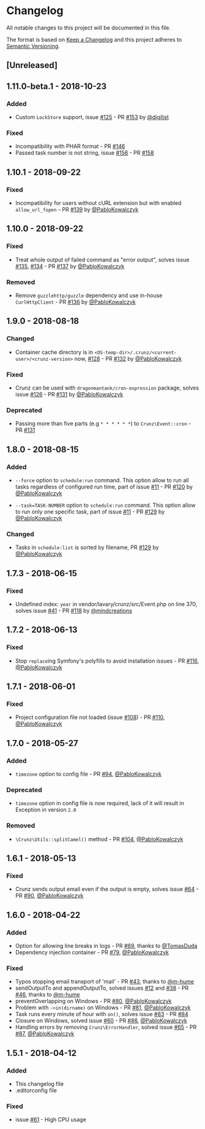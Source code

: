 # Changelog
All notable changes to this project will be documented in this file.

The format is based on [Keep a Changelog](http://keepachangelog.com/en/1.0.0/)
and this project adheres to [Semantic Versioning](http://semver.org/spec/v2.0.0.html).

## [Unreleased]

## 1.11.0-beta.1 - 2018-10-23

### Added

- Custom `LockStore` support, issue [#125](https://github.com/lavary/crunz/issues/125) - PR [#153](https://github.com/lavary/crunz/pull/153) by [@digilist](https://github.com/digilist)

### Fixed

- Incompatibility with PHAR format - PR [#146](https://github.com/lavary/crunz/pull/146)
- Passed task number is not string, issue [#156](https://github.com/lavary/crunz/issues/156) - PR [#158](https://github.com/lavary/crunz/pull/158)

## 1.10.1 - 2018-09-22

### Fixed

- Incompatibility for users without cURL extension but with enabled `allow_url_fopen` - PR [#139](https://github.com/lavary/crunz/pull/139)
by [@PabloKowalczyk](https://github.com/PabloKowalczyk)

## 1.10.0 - 2018-09-22

### Fixed

- Treat whole output of failed command as "error output", solves issue
[#135](https://github.com/lavary/crunz/issues/135),
[#134](https://github.com/lavary/crunz/issues/134) - PR [#137](https://github.com/lavary/crunz/pull/137)
by [@PabloKowalczyk](https://github.com/PabloKowalczyk)

### Removed

- Remove `guzzlehttp/guzzle` dependency and use in-house `CurlHttpClient` -
PR [#136](https://github.com/lavary/crunz/pull/136)
by [@PabloKowalczyk](https://github.com/PabloKowalczyk)

## 1.9.0 - 2018-08-18

### Changed

- Container cache directory is in `<OS-temp-dir>/.crunz/<current-user>/<crunz-version>` now,
[#128](https://github.com/lavary/crunz/issues/128) - PR [#132](https://github.com/lavary/crunz/pull/132)
by [@PabloKowalczyk](https://github.com/PabloKowalczyk) 

### Fixed

- Crunz can be used with `dragonmantank/cron-expression` package, solves issue
[#126](https://github.com/lavary/crunz/issues/126) - PR [#131](https://github.com/lavary/crunz/pull/131)
by [@PabloKowalczyk](https://github.com/PabloKowalczyk)

### Deprecated

- Passing more than five parts (e.g `* * * * * *`) to `Crunz\Event::cron` - PR [#131](https://github.com/lavary/crunz/pull/131)

## 1.8.0 - 2018-08-15

### Added

- `--force` option to `schedule:run` command.
This option allow to run all tasks regardless of configured run time,
part of issue [#11](https://github.com/lavary/crunz/issues/11) -
PR [#120](https://github.com/lavary/crunz/pull/120) by [@PabloKowalczyk](https://github.com/PabloKowalczyk)

- `--task=TASK-NUMBER` option to `schedule:run` command.
This option allow to run only one specific task,
part of issue [#11](https://github.com/lavary/crunz/issues/11) -
PR [#129](https://github.com/lavary/crunz/pull/129) by [@PabloKowalczyk](https://github.com/PabloKowalczyk)

### Changed
- Tasks in `schedule:list` is sorted by filename,
PR [#129](https://github.com/lavary/crunz/pull/129) by [@PabloKowalczyk](https://github.com/PabloKowalczyk)

## 1.7.3 - 2018-06-15

### Fixed

- Undefined index: `year` in vendor/lavary/crunz/src/Event.php on line 370, solves issue
[#41](https://github.com/lavary/crunz/issues/41) - PR [#118](https://github.com/lavary/crunz/pull/118) by [@mindcreations](https://github.com/mindcreations)

## 1.7.2 - 2018-06-13

### Fixed

- Stop `replace`ing Symfony's polyfills to avoid installation issues - PR
[#116](https://github.com/lavary/crunz/pull/116), [@PabloKowalczyk](https://github.com/PabloKowalczyk)

## 1.7.1 - 2018-06-01

### Fixed

- Project configuration file not loaded (issue [#108](https://github.com/lavary/crunz/issues/108)) - PR
[#110](https://github.com/lavary/crunz/pull/110), [@PabloKowalczyk](https://github.com/PabloKowalczyk)

## 1.7.0 - 2018-05-27

### Added
- `timezone` option to config file - PR [#94](https://github.com/lavary/crunz/pull/94),
[@PabloKowalczyk](https://github.com/PabloKowalczyk)

### Deprecated
- `timezone` option in config file is now required,
lack of it will result in Exception in version `2.0`

### Removed
- `\Crunz\Utils::splitCamel()` method - PR [#104](https://github.com/lavary/crunz/pull/104),
[@PabloKowalczyk](https://github.com/PabloKowalczyk)

## 1.6.1 - 2018-05-13

### Fixed
- Crunz sends output email even if the output is empty,
solves issue [#64](https://github.com/lavary/crunz/issues/64) - PR
[#90](https://github.com/lavary/crunz/pull/90), [@PabloKowalczyk](https://github.com/PabloKowalczyk)

## 1.6.0 - 2018-04-22

### Added
- Option for allowing line breaks in logs - PR [#69](https://github.com/lavary/crunz/pull/69),
thanks to [@TomasDuda](https://github.com/TomasDuda)
- Dependency injection container - PR [#79](https://github.com/lavary/crunz/pull/79),
[@PabloKowalczyk](https://github.com/PabloKowalczyk)

### Fixed
- Typos stopping email transport of 'mail' - PR [#43](https://github.com/lavary/crunz/pull/43),
thanks to [@m-hume](https://github.com/m-hume)
- sendOutputTo and appendOutputTo, solved issues [#12](https://github.com/lavary/crunz/issues/12)
and [#38](https://github.com/lavary/crunz/issues/38) - PR [#46](https://github.com/lavary/crunz/pull/46),
thanks to [@m-hume](https://github.com/m-hume) 
- preventOverlapping on Windows - PR [#80](https://github.com/lavary/crunz/pull/80),
[@PabloKowalczyk](https://github.com/PabloKowalczyk)
- Problem with `->in(dirname)` on Windows - PR [#81](https://github.com/lavary/crunz/pull/81),
[@PabloKowalczyk](https://github.com/PabloKowalczyk)
- Task runs every minute of hour with `on()`, solves issue
[#83](https://github.com/lavary/crunz/issues/83) - PR [#84](https://github.com/lavary/crunz/pull/84)
- Closure on Windows, solved issue [#60](https://github.com/lavary/crunz/issues/60) - PR
[#86](https://github.com/lavary/crunz/pull/86), [@PabloKowalczyk](https://github.com/PabloKowalczyk)
- Handling errors by removing `Crunz\ErrorHandler`, solved issue [#65](https://github.com/lavary/crunz/issues/65) -
PR [#87](https://github.com/lavary/crunz/pull/87), [@PabloKowalczyk](https://github.com/PabloKowalczyk)

## 1.5.1 - 2018-04-12

### Added
- This changelog file
- .editorconfig file

### Fixed
- issue [#61](https://github.com/lavary/crunz/issues/61) - High CPU usage 
